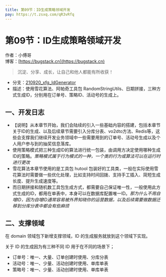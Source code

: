 ```yaml
---
title: 第09节：ID生成策略领域开发
pay: https://t.zsxq.com/qR3vRfq
---
```


# 第09节：ID生成策略领域开发

作者：小傅哥
<br/>博客：[https://bugstack.cn](https://bugstack.cn)

>沉淀、分享、成长，让自己和他人都能有所收获！

- 分支：[210920_xfg_IdGenerator](https://gitcode.net/KnowledgePlanet/Lottery/-/tree/210920_xfg_IdGenerator) 
- 描述：使用雪花算法、阿帕奇工具包 RandomStringUtils、日期拼接，三种方式生成ID，分别用在订单号、策略ID、活动号的生成上。

## 一、开发日志

- 【说明】从本章节开始，我们会陆续的引入一些基础内容的搭建，包括本章节关于ID的生成、以及后续章节需要引入分库分表、vo2dto方法、Redis等，这些会支撑我们继续开发业务领域中一些需要用到的订单号、活动号生成以及个人用户参与到的抽奖信息落库。
- 使用策略模式把三种生成ID的算法进行统一包装，由调用方决定使用哪种生成ID的策略。*策略模式属于行为模式的一种，一个类的行为或算法可以在运行时进行更改*
- 雪花算法本章节使用的是工具包 hutool 包装好的工具类，一般在实际使用雪花算法时需要做一些优化处理，比如支持时间回拨、支持手工插入、简短生成长度、提升生成速度等。
- 而日期拼接和随机数工具包生成方式，都需要自己保证唯一性，一般使用此方式生成的ID，都用在单表中，本身可以在数据库配置唯一ID。*那为什么不用自增ID，因为自增ID通常容易被外界知晓你的运营数据，以及后续需要做数据迁移到分库分表中都会有些麻烦*

## 二、支撑领域

在 domain 领域包下新增支撑领域，ID 的生成服务就放到这个领域下实现。

关于 ID 的生成因为有三种不同 ID 用于在不同的场景下；
- 订单号：唯一、大量、订单创建时使用、分库分表
- 活动号：唯一、少量、活动创建时使用、单库单表
- 策略号：唯一、少量、活动创建时使用、单库单表